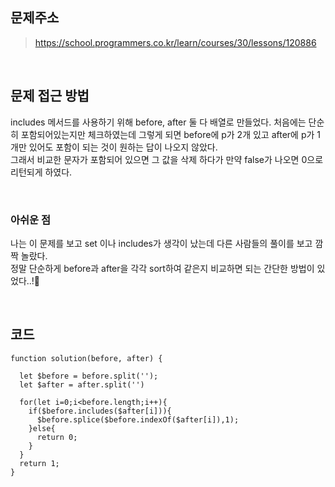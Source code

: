 ## 문제주소
>https://school.programmers.co.kr/learn/courses/30/lessons/120886

</br>

## 문제 접근 방법
includes 메서드를 사용하기 위해 before, after 둘 다 배열로 만들었다. 처음에는 단순히 포함되어있는지만 체크하였는데 그렇게 되면 before에 p가 2개 있고 after에 p가 1개만 있어도 포함이 되는 것이 원하는 답이 나오지 않았다.   
그래서 비교한 문자가 포함되어 있으면 그 값을 삭제 하다가 만약 false가 나오면 0으로 리턴되게 하였다.

</br>

### 아쉬운 점
나는 이 문제를 보고 set 이나 includes가 생각이 났는데 다른 사람들의 풀이를 보고 깜짝 놀랐다.   
정말 단순하게 before과 after을 각각 sort하여 같은지 비교하면 되는 간단한 방법이 있었다..!🤭

</br>

## 코드
```
function solution(before, after) {

  let $before = before.split('');
  let $after = after.split('')

  for(let i=0;i<before.length;i++){
    if($before.includes($after[i])){
      $before.splice($before.indexOf($after[i]),1);
    }else{
      return 0;
    }
  }
  return 1;
}
```